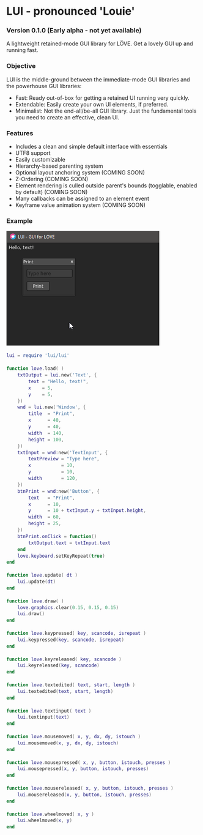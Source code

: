 # LUI - pronounced 'Louie'
### Version 0.1.0 (Early alpha - not yet available)

A lightweight retained-mode GUI library for LÖVE. Get a lovely GUI up and running fast.


### Objective

LUI is the middle-ground between the immediate-mode GUI libraries and the powerhouse GUI libraries:

- Fast: Ready out-of-box for getting a retained UI running very quickly.
- Extendable: Easily create your own UI elements, if preferred.
- Minimalist: Not the end-all/be-all GUI library. Just the fundamental tools you need to create an effective, clean UI.


### Features

- Includes a clean and simple default interface with essentials
- UTF8 support
- Easily customizable
- Hierarchy-based parenting system
- Optional layout anchoring system (COMING SOON)
- Z-Ordering  (COMING SOON)
- Element rendering is culled outside parent's bounds (togglable, enabled by default) (COMING SOON)
- Many callbacks can be assigned to an element event
- Keyframe value animation system (COMING SOON)


### Example

![example/main.lua](example/example.gif "example/main.lua")

```lua
lui = require 'lui/lui'

function love.load( )
	txtOutput = lui.new('Text', {
		text = "Hello, text!",
		x    = 5,
		y    = 5,
	})
	wnd = lui.new('Window', {
		title  = "Print",
		x      = 40,
		y      = 40,
		width  = 140,
		height = 100,
	})
	txtInput = wnd:new('TextInput', {
		textPreview = "Type here",
		x           = 10,
		y           = 10,
		width       = 120,
	})
	btnPrint = wnd:new('Button', {
		text   = "Print",
		x      = 10,
		y      = 10 + txtInput.y + txtInput.height,
		width  = 60,
		height = 25,
	})
	btnPrint.onClick = function()
		txtOutput.text = txtInput.text
	end
	love.keyboard.setKeyRepeat(true)
end

function love.update( dt )
	lui.update(dt)
end

function love.draw( )
	love.graphics.clear(0.15, 0.15, 0.15)
	lui.draw()
end

function love.keypressed( key, scancode, isrepeat )
	lui.keypressed(key, scancode, isrepeat)
end

function love.keyreleased( key, scancode )
	lui.keyreleased(key, scancode)
end

function love.textedited( text, start, length )
	lui.textedited(text, start, length)
end

function love.textinput( text )
	lui.textinput(text)
end

function love.mousemoved( x, y, dx, dy, istouch )
	lui.mousemoved(x, y, dx, dy, istouch)
end

function love.mousepressed( x, y, button, istouch, presses )
	lui.mousepressed(x, y, button, istouch, presses)
end

function love.mousereleased( x, y, button, istouch, presses )
	lui.mousereleased(x, y, button, istouch, presses)
end

function love.wheelmoved( x, y )
	lui.wheelmoved(x, y)
end
```
